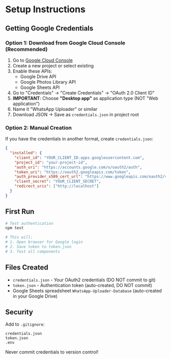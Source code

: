 # Setup Instructions

## Getting Google Credentials

### Option 1: Download from Google Cloud Console (Recommended)

1. Go to [Google Cloud Console](https://console.cloud.google.com/)
2. Create a new project or select existing
3. Enable these APIs:
   - Google Drive API
   - Google Photos Library API  
   - Google Sheets API
4. Go to "Credentials" → "Create Credentials" → "OAuth 2.0 Client ID"
5. **IMPORTANT**: Choose **"Desktop app"** as application type (NOT "Web application")
6. Name it "WhatsApp Uploader" or similar
7. Download JSON → Save as `credentials.json` in project root

### Option 2: Manual Creation

If you have the credentials in another format, create `credentials.json`:

```json
{
  "installed": {
    "client_id": "YOUR_CLIENT_ID.apps.googleusercontent.com",
    "project_id": "your-project-id",
    "auth_uri": "https://accounts.google.com/o/oauth2/auth",
    "token_uri": "https://oauth2.googleapis.com/token",
    "auth_provider_x509_cert_url": "https://www.googleapis.com/oauth2/v1/certs",
    "client_secret": "YOUR_CLIENT_SECRET",
    "redirect_uris": ["http://localhost"]
  }
}
```

## First Run

```bash
# Test authentication
npm test

# This will:
# 1. Open browser for Google login
# 2. Save token to token.json
# 3. Test all components
```

## Files Created

- `credentials.json` - Your OAuth2 credentials (DO NOT commit to git)
- `token.json` - Authentication token (auto-created, DO NOT commit)
- Google Sheets spreadsheet `WhatsApp-Uploader-Database` (auto-created in your Google Drive)

## Security

Add to `.gitignore`:
```
credentials.json
token.json
.env
```

Never commit credentials to version control!